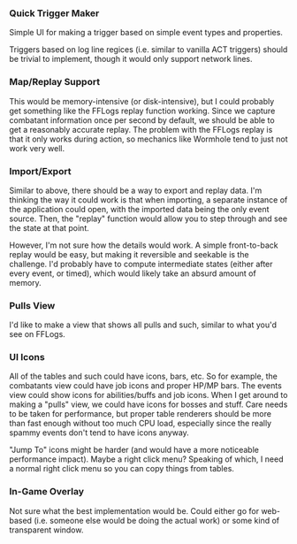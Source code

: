 ### Quick Trigger Maker

Simple UI for making a trigger based on simple event types and properties. 

Triggers based on log line regices (i.e. similar to vanilla ACT triggers) should be trivial to implement, though
it would only support network lines.


### Map/Replay Support

This would be memory-intensive (or disk-intensive), but I could probably get something like the FFLogs replay
function working. Since we capture combatant information once per second by default, we should be able to get a
reasonably accurate replay. The problem with the FFLogs replay is that it only works during action, so mechanics
like Wormhole tend to just not work very well.


### Import/Export

Similar to above, there should be a way to export and replay data. I'm thinking the way it could work is that when
importing, a separate instance of the application could open, with the imported data being the only event source.
Then, the "replay" function would allow you to step through and see the state at that point.

However, I'm not sure how the details would work. A simple front-to-back replay would be easy, but making it reversible
and seekable is the challenge. I'd probably have to compute intermediate states (either after every event, or timed), 
which would likely take an absurd amount of memory.


### Pulls View

I'd like to make a view that shows all pulls and such, similar to what you'd see on FFLogs.


### UI Icons

All of the tables and such could have icons, bars, etc. So for example, the combatants view could have job icons and
proper HP/MP bars. The events view could show icons for abilities/buffs and job icons. When I get around to making a
"pulls" view, we could have icons for bosses and stuff. Care needs to be taken for performance, but proper table
renderers should be more than fast enough without too much CPU load, especially since the really spammy events don't
tend to have icons anyway.

"Jump To" icons might be harder (and would have a more noticeable performance impact). Maybe a right click menu? 
Speaking of which, I need a normal right click menu so you can copy things from tables.

### In-Game Overlay

Not sure what the best implementation would be. Could either go for web-based (i.e. someone else would be doing the
actual work) or some kind of transparent window.